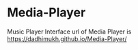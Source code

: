 # Media-Player
Music Player Interface
url of Media Player is https://dadhimukh.github.io/Media-Player/
